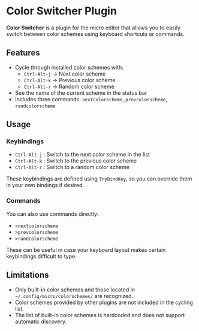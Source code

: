 # Color Switcher Plugin

**Color Switcher** is a plugin for the micro editor that allows you to easily
switch between color schemes using keyboard shortcuts or commands.

## Features

- Cycle through installed color schemes with:
  - `Ctrl-Alt-j` → Next color scheme
  - `Ctrl-Alt-k` → Previous color scheme
  - `Ctrl-Alt-r` → Random color scheme
- See the name of the current scheme in the status bar
- Includes three commands: `nextcolorscheme`, `prevcolorscheme`,
  `randcolorscheme`

## Usage

### Keybindings

- `Ctrl-Alt-j` : Switch to the next color scheme in the list
- `Ctrl-Alt-k` : Switch to the previous color scheme
- `Ctrl-Alt-r` : Switch to a random color scheme

These keybindings are defined using `TryBindKey`, so you can override them in
your own bindings if desired.

### Commands

You can also use commands directly:

- `>nextcolorscheme`
- `>prevcolorscheme`
- `>randcolorscheme`

These can be useful in case your keyboard layout makes certain keybindings
difficult to type.

## Limitations

- Only built-in color schemes and those located in
  `~/.config/micro/colorschemes/` are recognized.
- Color schemes provided by other plugins are not included in the cycling list.
- The list of built-in color schemes is hardcoded and does not support
  automatic discovery.
